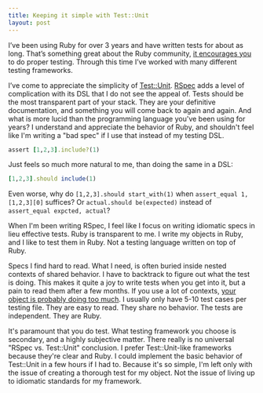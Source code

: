```yaml
---
title: Keeping it simple with Test::Unit
layout: post
---
```


I’ve been using Ruby for over 3 years and have written tests for about as long.
That’s something great about the Ruby community, [it encourages
you][dhh-why-ruby] to do proper testing. Through this time I’ve worked with many
different testing frameworks.

I’ve come to appreciate the simplicity of [Test::Unit][test-unit].
[RSpec][rspec] adds a level of complication with its DSL that I do not see the
appeal of. Tests should be the most transparent part of your stack. They are
your definitive documentation, and something you will come back to again and
again. And what is more lucid than the programming language you've been using
for years? I understand and appreciate the behavior of Ruby, and shouldn't feel
like I'm writing a "bad spec" if I use that instead of my testing DSL.

```ruby
assert [1,2,3].include?(1)
```

Just feels so much more natural to me, than doing the same in a DSL:

```ruby
[1,2,3].should include(1)
```

Even worse, why do `[1,2,3].should start_with(1)` when `assert_equal 1,
[1,2,3][0]` suffices? Or `actual.should be(expected)` instead of `assert_equal
expcted, actual`?

When I'm been writing RSpec, I feel like I focus on writing idiomatic specs in
lieu effective tests. Ruby is transparent to me. I write my objects in Ruby, and
I like to test them in Ruby. Not a testing language written on top of Ruby.

Specs I find hard to read. What I need, is often buried inside nested contexts
of shared behavior. I have to backtrack to figure out what the test is doing.
This makes it quite a joy to write tests when you get into it, but a pain to
read them after a few months. If you use a lot of contexts, [your object is
probably doing too much][gose]. I usually only have 5-10 test cases per testing
file. They are easy to read. They share no behavior. The tests are independent.
They are Ruby.

It's paramount that you do test. What testing framework you choose is secondary,
and a highly subjective matter. There really is no universal "RSpec vs.
Test::Unit" conclusion. I prefer Test::Unit-like frameworks because they're
clear and Ruby. I could implement the basic behavior of Test::Unit in a few
hours if I had to. Because it's so simple, I'm left only with the issue of
creating a thorough test for my object. Not the issue of living up to idiomatic
standards for my framework.

[rspec]: http://rspec.info
[cucumber]: http://cukes.info
[minitest]: https://github.com/seattlerb/minitest
[test-unit]: https://github.com/test-unit/test-unit
[bacon]: https://github.com/chneukirchen/bacon
[rspec-mocks]: https://github.com/rspec/rspec-mocks
[mocha]: https://github.com/freerange/mocha
[rr]: https://github.com/btakita/rr
[dhh-why-ruby]: http://vimeo.com/17420638
[gose]: http://www.amazon.com/Growing-Object-Oriented-Software-Guided-Tests/dp/0321503627
[dhh-on-testing]: http://www.rubyinside.com/dhh-offended-by-rspec-debate-4610.html
